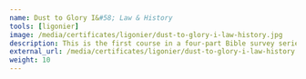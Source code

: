 ```yaml
---
name: Dust to Glory I&#58; Law & History
tools: [ligonier]
image: /media/certificates/ligonier/dust-to-glory-i-law-history.jpg
description: This is the first course in a four-part Bible survey series in which Dr. Sproul provides a panorama view of the entire Bible. Dust to Glory can energize your study of the Bible, provide you with new insights, and improve your ability to read, understand, and apply Scripture to your life. This course explores major events, people, and redemptive themes from Genesis through 2 Kings.<br><br><small>Ligonier Ministries is an approved provider of Continuing Education Units through the Association of Christian Schools International (ACSI). This course is approved for 1.13 CEU credit..</small>
external_url: /media/certificates/ligonier/dust-to-glory-i-law-history.pdf
weight: 10
---
```


